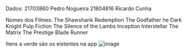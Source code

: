 Dados:
	21703860 Pedro Nogueira
	21804816 Ricardo Cunha
	
Nomes dos Filmes:
	The Shawshank Redemption
	The Godfather
	he Dark Knight
	Pulp Fiction
	The Silence of the Lambs
	Inception
	Interstellar
	The Matrix
	The Prestige
	Blade Runner
	
  
Itens a verde são os eistentes na app
![image](https://user-images.githubusercontent.com/43844932/234086064-a02aa01b-5d10-4b9d-8213-6dd0546f360d.png)

